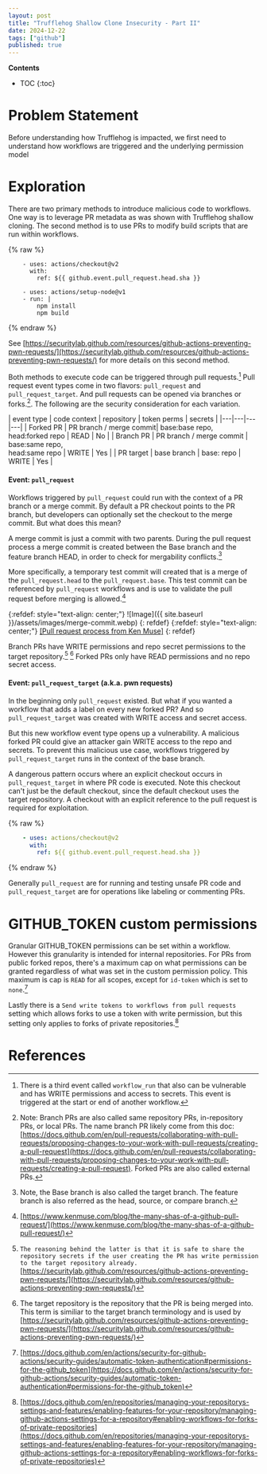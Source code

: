 ```yaml
---
layout: post
title: "Trufflehog Shallow Clone Insecurity - Part II"
date: 2024-12-22
tags: ["github"]
published: true
---
```


**Contents**
* TOC
{:toc}

# Problem Statement

Before understanding how Trufflehog is impacted, we first need to understand how workflows are triggered and the underlying permission model

# Exploration

There are two primary methods to introduce malicious code to workflows. One way is to leverage PR metadata as was shown with Trufflehog shallow cloning. The second method is to use PRs to modify build scripts that are run within workflows. 

{% raw %}
```
    - uses: actions/checkout@v2
      with:
        ref: ${{ github.event.pull_request.head.sha }}

    - uses: actions/setup-node@v1
    - run: |
        npm install
        npm build
```
{% endraw %}

See [https://securitylab.github.com/resources/github-actions-preventing-pwn-requests/](https://securitylab.github.com/resources/github-actions-preventing-pwn-requests/) for more details on this second method.

Both methods to execute code can be triggered through pull requests.[^1] Pull request event types come in two flavors: `pull_request` and `pull_request_target`. And pull requests can be opened via branches or forks.[^2]. The following are the security consideration for each variation.

| event type | code context | repository | token perms | secrets |
|---|---|---|---|
| Forked PR | PR branch / merge commit| base:base repo,<br />head:forked repo | READ | No | 
| Branch PR | PR branch / merge commit | base:same repo,<br />head:same repo | WRITE | Yes |
| PR target | base branch | base: repo | WRITE | Yes |

#### Event: `pull_request`

Workflows triggered by `pull_request` could run with the context of a PR branch or a merge commit. By default a PR checkout points to the PR branch, but developers can optionally set the checkout to the merge commit. But what does this mean?

A merge commit is just a commit with two parents. During the pull request process a merge commit is created between the Base branch and the feature branch HEAD, in order to check for mergability conflicts.[^3]

More specifically, a temporary test commit will created that is a merge of the `pull_request.head` to the `pull_request.base`. This test commit can be referenced by `pull_request` workflows and is use to validate the pull request before merging is allowed.[^4]

{:refdef: style="text-align: center;"}
![Image]({{ site.baseurl }}/assets/images/merge-commit.webp)
{: refdef}
{:refdef: style="text-align: center;"}
[\[Pull request process from Ken Muse\]](https://www.kenmuse.com/blog/the-many-shas-of-a-github-pull-request)
{: refdef}

Branch PRs have WRITE permissions and repo secret permissions to the target repository.[^5] [^6] Forked PRs only have READ permissions and no repo secret access. 

#### Event: `pull_request_target` (a.k.a. pwn requests)

In the beginning only `pull_request` existed. But what if you wanted a workflow that adds a label on every new forked PR? And so `pull_request_target` was created with WRITE access and secret access.

But this new workflow event type opens up a vulnerability. A malicious forked PR could give an attacker gain WRITE access to the repo and secrets. To prevent this malicious use case, workflows triggered by `pull_request_target` runs in the context of the base branch. 

A dangerous pattern occurs where an explicit checkout occurs in `pull_request_target` in where PR code is executed. Note this checkout can't just be the default checkout, since the default checkout uses the target repository. A checkout with an explicit reference to the pull request is required for exploitation.

{% raw %}
```yaml
    - uses: actions/checkout@v2
      with:
        ref: ${{ github.event.pull_request.head.sha }}
```
{% endraw %}

Generally `pull_request` are for running and testing unsafe PR code and `pull_request_target` are for operations like labeling or commenting PRs.

# GITHUB_TOKEN custom permissions

Granular GITHUB_TOKEN permissions can be set within a workflow. However this granularity is intended for internal repositories. For PRs from public forked repos, there's a maximum cap on what permissions can be granted regardless of what was set in the custom permission policy. This maximum is cap is `READ` for all scopes, except for `id-token` which is set to `none`.[^7]

Lastly there is a `Send write tokens to workflows from pull requests` setting which allows forks to use a token with write permission, but this setting only applies to forks of private repositories.[^8]

# References

[^1]: There is a third event called `workflow_run` that also can be vulnerable and has WRITE permissions and access to secrets. This event is triggered at the start or end of another workflow. 

[^2]: Note: Branch PRs are also called same repository PRs, in-repository PRs, or local PRs. The name branch PR likely come from this doc: [https://docs.github.com/en/pull-requests/collaborating-with-pull-requests/proposing-changes-to-your-work-with-pull-requests/creating-a-pull-request](https://docs.github.com/en/pull-requests/collaborating-with-pull-requests/proposing-changes-to-your-work-with-pull-requests/creating-a-pull-request). Forked PRs are also called external PRs. 

[^3]: Note, the Base branch is also called the target branch. The feature branch is also referred as the head, source, or compare branch. 

[^4]: [https://www.kenmuse.com/blog/the-many-shas-of-a-github-pull-request/](https://www.kenmuse.com/blog/the-many-shas-of-a-github-pull-request/)

[^5]: `The reasoning behind the latter is that it is safe to share the repository secrets if the user creating the PR has write permission to the target repository already.` [https://securitylab.github.com/resources/github-actions-preventing-pwn-requests/](https://securitylab.github.com/resources/github-actions-preventing-pwn-requests/)

[^6]: The target repository is the repository that the PR is being merged into. This term is similiar to the target branch terminology and is used by [https://securitylab.github.com/resources/github-actions-preventing-pwn-requests/](https://securitylab.github.com/resources/github-actions-preventing-pwn-requests/)

[^7]: [https://docs.github.com/en/actions/security-for-github-actions/security-guides/automatic-token-authentication#permissions-for-the-github_token](https://docs.github.com/en/actions/security-for-github-actions/security-guides/automatic-token-authentication#permissions-for-the-github_token)

[^8]: [https://docs.github.com/en/repositories/managing-your-repositorys-settings-and-features/enabling-features-for-your-repository/managing-github-actions-settings-for-a-repository#enabling-workflows-for-forks-of-private-repositories](https://docs.github.com/en/repositories/managing-your-repositorys-settings-and-features/enabling-features-for-your-repository/managing-github-actions-settings-for-a-repository#enabling-workflows-for-forks-of-private-repositories)
